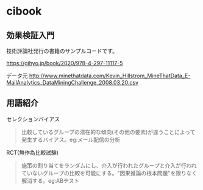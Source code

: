 # cibook

## 効果検証入門

技術評論社発行の書籍のサンプルコードです。

https://gihyo.jp/book/2020/978-4-297-11117-5

データ元
http://www.minethatdata.com/Kevin_Hillstrom_MineThatData_E-MailAnalytics_DataMiningChallenge_2008.03.20.csv

## 用語紹介
セレクションバイアス
> 比較しているグループの潜在的な傾向(その他の要素)が違うことによって発生するバイアス。eg:メール配信の分析

RCT(無作為比較試験)
> 施策の割り当てをランダムにし、介入が行われたグループと介入が行われていないグループの比較を可能にする。"因果推論の根本問題"を限りなく解消する。eg:ABテスト
